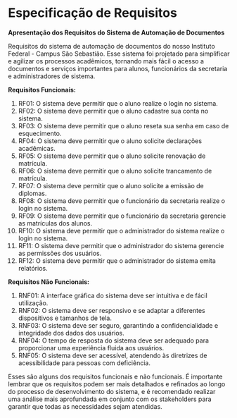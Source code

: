 # Especificação de Requisitos

**Apresentação dos Requisitos do Sistema de Automação de Documentos**

Requisitos do sistema de automação de documentos do nosso Instituto Federal - Campus São Sebastião. Esse sistema foi projetado para simplificar e agilizar os processos acadêmicos, tornando mais fácil o acesso a documentos e serviços importantes para alunos, funcionários da secretaria e administradores de sistema.

**Requisitos Funcionais:**
1. RF01: O sistema deve permitir que o aluno realize o login no sistema.
2. RF02: O sistema deve permitir que o aluno cadastre sua conta no sistema.
3. RF03: O sistema deve permitir que o aluno reseta sua senha em caso de esquecimento.
4. RF04: O sistema deve permitir que o aluno solicite declarações acadêmicas.
5. RF05: O sistema deve permitir que o aluno solicite renovação de matrícula.
6. RF06: O sistema deve permitir que o aluno solicite trancamento de matrícula.
7. RF07: O sistema deve permitir que o aluno solicite a emissão de diplomas.
8. RF08: O sistema deve permitir que o funcionário da secretaria realize o login no sistema.
9. RF09: O sistema deve permitir que o funcionário da secretaria gerencie as matrículas dos alunos.
10. RF10: O sistema deve permitir que o administrador do sistema realize o login no sistema.
11. RF11: O sistema deve permitir que o administrador do sistema gerencie as permissões dos usuários.
12. RF12: O sistema deve permitir que o administrador do sistema emita relatórios.

**Requisitos Não Funcionais:**
1. RNF01: A interface gráfica do sistema deve ser intuitiva e de fácil utilização.
2. RNF02: O sistema deve ser responsivo e se adaptar a diferentes dispositivos e tamanhos de tela.
3. RNF03: O sistema deve ser seguro, garantindo a confidencialidade e integridade dos dados dos usuários.
4. RNF04: O tempo de resposta do sistema deve ser adequado para proporcionar uma experiência fluida aos usuários.
5. RNF05: O sistema deve ser acessível, atendendo às diretrizes de acessibilidade para pessoas com deficiência.

Esses são alguns dos requisitos funcionais e não funcionais. É importante lembrar que os requisitos podem ser mais detalhados e refinados ao longo do processo de desenvolvimento do sistema, e é recomendado realizar uma análise mais aprofundada em conjunto com os stakeholders para garantir que todas as necessidades sejam atendidas.
